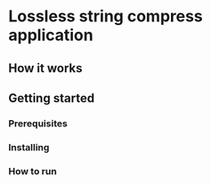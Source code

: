 # Lossless string compress application

## How it works

## Getting started

### Prerequisites

### Installing

### How to run